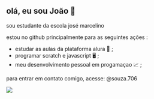 ## olá, eu sou João 🔫
sou estudante da escola josé marcelino 

estou no github principalmente para as seguintes ações :
- estudar as aulas da plataforma alura 📝 ;
- programar scratch e javascript 🖥️ ;
- meu desenvolvimento pessoal em progamaçao 📈 ;

para entrar em contato comigo, acesse:
@souza.706

![](https://media.tenor.com/25OEOz0M7v8AAAAM/coutinho.gif)
